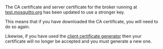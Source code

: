 <!--
.. title: test.mosquitto.org SSL cert updated
.. slug: test-mosquitto-org-ssl-cert-updated
.. date: 2020-06-09 12:30:13 UTC+01:00
.. tags: Public-server
.. category:
.. link:
.. description:
.. type: text
-->

The CA certificate and server certificate for the broker running at
[test.mosquitto.org] has been updated to use a stronger key.

This means that if you have downloaded the CA certificate, you will need to do
so again.

Likewise, if you have used the [client certificate generator] then your
certificate will no longer be accepted and you must generate a new one.

[test.mosquitto.org]: https://test.mosquitto.org

[client certificate generator]: https://test.mosquitto.org/ssl/
